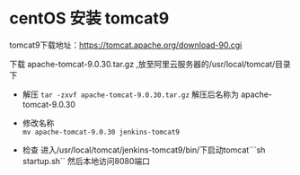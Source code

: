# centOS 安装 tomcat9
tomcat9下载地址：https://tomcat.apache.org/download-90.cgi

下载 apache-tomcat-9.0.30.tar.gz ,放至阿里云服务器的/usr/local/tomcat/目录下
- 解压
```tar -zxvf apache-tomcat-9.0.30.tar.gz```
解压后名称为 apache-tomcat-9.0.30

- 修改名称    
```mv apache-tomcat-9.0.30 jenkins-tomcat9```

- 检查
进入/usr/local/tomcat/jenkins-tomcat9/bin/下启动tomcat```sh startup.sh``
然后本地访问8080端口